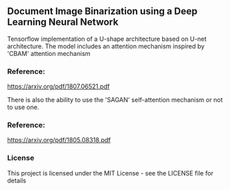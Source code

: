 ## Document Image Binarization using a Deep Learning Neural Network

Tensorflow implementation of a U-shape architecture based on U-net architecture. 
The model includes an attention mechanism inspired by 'CBAM' attention mechanism

### Reference:

https://arxiv.org/pdf/1807.06521.pdf



There is also the ability to use the 'SAGAN' self-attention mechanism or not to use one.

### Reference:

https://arxiv.org/pdf/1805.08318.pdf


### License

This project is licensed under the MIT License - see the LICENSE file for details
<img scr='images/24testing.png' width=200 >

